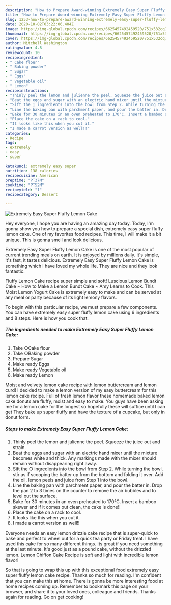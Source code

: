 ```yaml
---
description: "How to Prepare Award-winning Extremely Easy Super Fluffy Lemon Cake"
title: "How to Prepare Award-winning Extremely Easy Super Fluffy Lemon Cake"
slug: 1253-how-to-prepare-award-winning-extremely-easy-super-fluffy-lemon-cake
date: 2020-10-02T03:22:06.404Z
image: https://img-global.cpcdn.com/recipes/6625457492459520/751x532cq70/extremely-easy-super-fluffy-lemon-cake-recipe-main-photo.jpg
thumbnail: https://img-global.cpcdn.com/recipes/6625457492459520/751x532cq70/extremely-easy-super-fluffy-lemon-cake-recipe-main-photo.jpg
cover: https://img-global.cpcdn.com/recipes/6625457492459520/751x532cq70/extremely-easy-super-fluffy-lemon-cake-recipe-main-photo.jpg
author: Mitchell Washington
ratingvalue: 4.8
reviewcount: 10
recipeingredient:
- " Cake flour"
- " Baking powder"
- " Sugar"
- " Eggs"
- " Vegetable oil"
- " Lemon"
recipeinstructions:
- "Thinly peel the lemon and julienne the peel. Squeeze the juice out and strain."
- "Beat the eggs and sugar with an electric hand mixer until the mixture becomes white and thick. Any markings made with the mixer should remain without disappearing right away."
- "Sift the ○ ingredients into the bowl from Step 2. While turning the bowl, stir as if scooping the batter up from the bottom and folding it over. Add the oil, lemon peels and juice from Step 1 into the bowl."
- "Line the baking pan with parchment paper, and pour the batter in. Drop the pan 2 to 3 times on the counter to remove the air bubbles and to level out the surface."
- "Bake for 30 minutes in an oven preheated to 170°C. Insert a bamboo skewer and if it comes out clean, the cake is done!!"
- "Place the cake on a rack to cool."
- "It looks like this when you cut it."
- "I made a carrot version as well!!"
categories:
- Recipe
tags:
- extremely
- easy
- super

katakunci: extremely easy super 
nutrition: 138 calories
recipecuisine: American
preptime: "PT37M"
cooktime: "PT52M"
recipeyield: "1"
recipecategory: Dessert

---
```



![Extremely Easy Super Fluffy Lemon Cake](https://img-global.cpcdn.com/recipes/6625457492459520/751x532cq70/extremely-easy-super-fluffy-lemon-cake-recipe-main-photo.jpg)

Hey everyone, I hope you are having an amazing day today. Today, I'm gonna show you how to prepare a special dish, extremely easy super fluffy lemon cake. One of my favorites food recipes. This time, I will make it a bit unique. This is gonna smell and look delicious.

Extremely Easy Super Fluffy Lemon Cake is one of the most popular of current trending meals on earth. It is enjoyed by millions daily. It's simple, it's fast, it tastes delicious. Extremely Easy Super Fluffy Lemon Cake is something which I have loved my whole life. They are nice and they look fantastic.

Fluffy Lemon Cake recipe super simple and soft! Luscious Lemon Bundt Cake ~ How to Make a Lemon Bundt Cake ~ Amy Learns to Cook. This Moist Lemon Yogurt Cake is extremely easy to make and can be served at any meal or party because of its light lemony flavors.


To begin with this particular recipe, we must prepare a few components. You can have extremely easy super fluffy lemon cake using 6 ingredients and 8 steps. Here is how you cook that.

<!--inarticleads1-->

##### The ingredients needed to make Extremely Easy Super Fluffy Lemon Cake:

1. Take  ○Cake flour
1. Take  ○Baking powder
1. Prepare  Sugar
1. Make ready  Eggs
1. Make ready  Vegetable oil
1. Make ready  Lemon


Moist and velvety lemon cake recipe with lemon buttercream and lemon curd! I decided to make a lemon version of my easy buttercream for this lemon cake recipe. Full of fresh lemon flavor these homemade baked lemon cake donuts are fluffy, moist and easy to make. You guys have been asking me for a lemon cake for the longest so hopefully these will suffice until I can get They bake up super fluffy and have the texture of a cupcake, but only in donut form. 

<!--inarticleads2-->

##### Steps to make Extremely Easy Super Fluffy Lemon Cake:

1. Thinly peel the lemon and julienne the peel. Squeeze the juice out and strain.
1. Beat the eggs and sugar with an electric hand mixer until the mixture becomes white and thick. Any markings made with the mixer should remain without disappearing right away.
1. Sift the ○ ingredients into the bowl from Step 2. While turning the bowl, stir as if scooping the batter up from the bottom and folding it over. Add the oil, lemon peels and juice from Step 1 into the bowl.
1. Line the baking pan with parchment paper, and pour the batter in. Drop the pan 2 to 3 times on the counter to remove the air bubbles and to level out the surface.
1. Bake for 30 minutes in an oven preheated to 170°C. Insert a bamboo skewer and if it comes out clean, the cake is done!!
1. Place the cake on a rack to cool.
1. It looks like this when you cut it.
1. I made a carrot version as well!!


Everyone needs an easy lemon drizzle cake recipe that is super-quick to bake and perfect to wheel out for a quick tea party or Friday treat. I have used this cake for so many different things. Its great if you need something at the last minute. It&#39;s good just as a pound cake, without the drizzled lemon. Lemon Chiffon Cake Recipe is soft and light with incredible lemon flavor! 

So that is going to wrap this up with this exceptional food extremely easy super fluffy lemon cake recipe. Thanks so much for reading. I'm confident that you can make this at home. There is gonna be more interesting food at home recipes coming up. Remember to bookmark this page on your browser, and share it to your loved ones, colleague and friends. Thanks again for reading. Go on get cooking!
